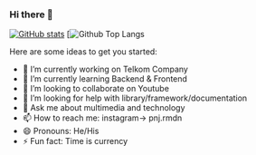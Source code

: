 ### Hi there 👋

<!-- Language ever used:
- Javascript : JQuery, AJAX, Nodejs, Panolensjs, Threejs
- PHP : Laravel
- Java
- Phyton  -->

[![GitHub stats](https://github-readme-stats.vercel.app/api?username=pnjrmdn)](https://github.com/pnjrmdn/github-readme-stats)
[![Github Top Langs](https://github-readme-stats.vercel.app/api/top-langs/?username=pnjrmdn&layout=compact)

Here are some ideas to get you started:
- 🔭 I’m currently working on Telkom Company
- 🌱 I’m currently learning Backend & Frontend
- 👯 I’m looking to collaborate on Youtube
- 🤔 I’m looking for help with library/framework/documentation
- 💬 Ask me about multimedia and technology
- 📫 How to reach me: instagram-> pnj.rmdn
- 😄 Pronouns: He/His
- ⚡ Fun fact: Time is currency

